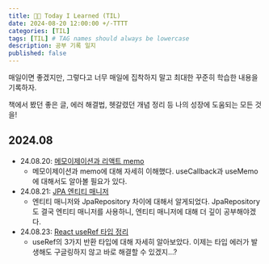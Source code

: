 ```yaml
---
title: 👩‍💻 Today I Learned (TIL)
date: 2024-08-20 12:00:00 +/-TTTT
categories: [TIL]
tags: [TIL] # TAG names should always be lowercase
description: 공부 기록 일지
published: false
---
```


매일이면 좋겠지만, 그렇다고 너무 매일에 집착하지 말고 최대한 꾸준히 학습한 내용을 기록하자.

책에서 봤던 좋은 글, 에러 해결법, 헷갈렸던 개념 정리 등 나의 성장에 도움되는 모든 것을!

## 2024.08

- 24.08.20: [메모이제이션과 리액트 memo](https://suhyeoonn.github.io/posts/react-memoization/)
  - 메모이제이션과 memo에 대해 자세히 이해했다. useCallback과 useMemo에 대해서도 알아볼 필요가 있다.
- 24.08.21: [JPA 엔티티 매니저](https://suhyeoonn.github.io/posts/jpa-entity-manager/)
  - 엔티티 매니저와 JpaRepository 차이에 대해서 알게되었다. JpaRepository도 결국 엔티티 매니저를 사용하니, 엔티티 매니저에 대해 더 깊이 공부해야겠다.
- 24.08.23: [React useRef 타입 정리](https://suhyeoonn.github.io/posts/react-useref-type)
  - useRef의 3가지 반환 타입에 대해 자세히 알아보았다. 이제는 타입 에러가 발생해도 구글링하지 않고 바로 해결할 수 있겠지...?